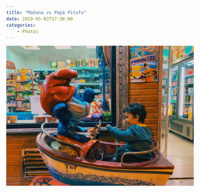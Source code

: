 ```yaml
---
title: "Mañana vs Papá Pitufo"
date: 2019-05-02T17:38:00
categories: 
    - Photos
---
```

![Mañana vs Papá Pitufo](/assets/3b8eff8a53.jpg)